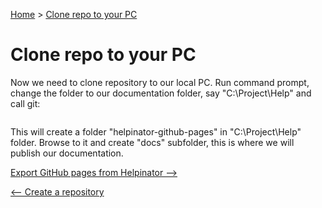 [Home](index "") &gt;  [Clone repo to your PC](clonerepotoyourpc "Clone repo to your PC")

# Clone repo to your PC

Now we need to clone repository to our local PC. Run command prompt, change the folder to our documentation folder, say "C:\Project\Help" and call git:



```
```


This will create a folder "helpinator-github-pages" in "C:\Project\Help" folder. Browse to it and create "docs" subfolder, this is where we will publish our documentation.



[Export GitHub pages from Helpinator --&gt;](exportgithubpagesfromhelpinator "Next")

[&lt;-- Create a repository](createarepository "Previous")
